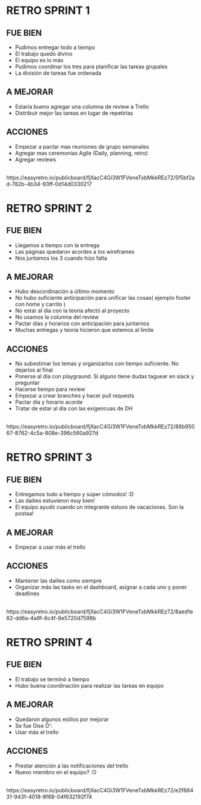 # RETRO SPRINT 1
## FUE BIEN
* Pudimos entregar todo a tiempo
* El trabajo quedó divino
* El equipo es lo más
* Pudimos coordinar los tres para planificar las tareas grupales
* La división de tareas fue ordenada
## A MEJORAR
* Estaría bueno agregar una columna de review a Trello
* Distribuir mejor las tareas en lugar de repetirlas
## ACCIONES
* Empezar a pactar mas reuniones de grupo semanales
* Agregar mas ceremonias Agile (Daily, planning, retro)
* Agregar reviews
<br>
https://easyretro.io/publicboard/fjXacC4Gi3W1FVeneTxbMkkREz72/5f5bf2ad-782b-4b34-93ff-0d14d0330217
<br>  

# RETRO SPRINT 2
## FUE BIEN
* Llegamos a tiempo con la entrega
* Las páginas quedaron acordes a los wireframes
* Nos juntamos los 3 cuando hizo falta
## A MEJORAR
* Hubo descordinación a último momento
* No hubo suficiente anticipación para unificar las cosas( ejemplo footer con home y carrito )
* No estar al día con la teoría afectó al proyecto
* No usamos la columna del review
* Pactar días y horarios con anticipación para juntarnos
* Muchas entregas y teoría hicieron que estemos al límite
## ACCIONES
* No subestimar los temas y organizarlos con tiempo suficiente. No dejarlos al final
* Ponerse al día con playgraund. Si alguno tiene dudas taguear en slack y preguntar
* Hacerse tiempo para review
* Empezar a crear branches y hacer pull requests
* Pactar día y horario acorde
* Tratar de estar al día con las exigencuas de DH
<br>
https://easyretro.io/publicboard/fjXacC4Gi3W1FVeneTxbMkkREz72/86b95067-8762-4c5a-808e-396c560a927d
<br>

# RETRO SPRINT 3
## FUE BIEN
* Entregamos todo a tiempo y súper cómodos! :D
* Las dailies estuvieron muy bien!
* El equipo ayudó cuando un integrante estuvo de vacaciones. Son la postaa!
## A MEJORAR
* Empezar a usar más el trello
## ACCIONES
* Mantener las dailies como siempre
* Organizar más las tasks en el dashboard, asignar a cada uno y poner deadlines
<br>
https://easyretro.io/publicboard/fjXacC4Gi3W1FVeneTxbMkkREz72/8aed1e82-dd6a-4a9f-8c4f-8e5720d7598b
<br>

# RETRO SPRINT 4
## FUE BIEN
* El trabajo se terminó a tiempo
* Hubo buena coordinación para realizar las tareas en equipo
## A MEJORAR
* Quedaron algunos estilos por mejorar
* Se fue Gise D':
* Usar más el trello
## ACCIONES
* Prestar atención a las notificaciones del trello
* Nuevo miembro en el equipo? :O
<br>
https://easyretro.io/publicboard/fjXacC4Gi3W1FVeneTxbMkkREz72/e2f88431-943f-4018-8f68-04f632192f74
<br>